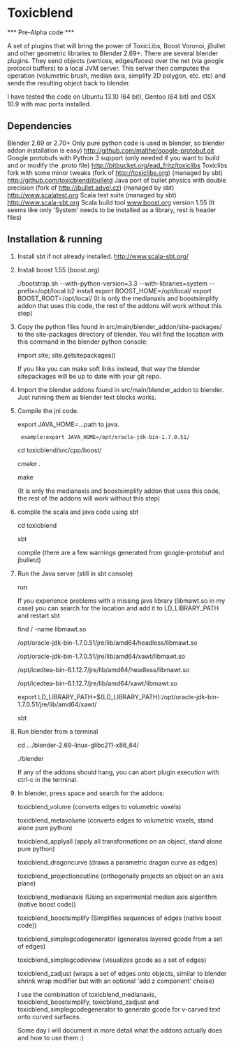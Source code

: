 Toxicblend
==========

*** Pre-Alpha code ***

A set of plugins that will bring the power of ToxicLibs, Boost Voronoi, jBullet and other geometric libraries to Blender 2.69+.
There are several blender plugins. They send objects (vertices, edges/faces) over the net (via google 
protocol buffers) to a local JVM server. This server then computes the operation (volumetric brush, median axis, 
simplify 2D polygon, etc. etc) and sends the resulting object back to blender.

I have tested the code on Ubuntu 13.10 (64 bit), Gentoo (64 bit) and OSX 10.9 with mac ports installed.

Dependencies
------------
Blender 2.69 or 2.70+                         Only pure python code is used in blender, so blender addon installation is easy)
http://github.com/malthe/google-protobuf.git  Google protobufs with Python 3 support (only needed if you want to build and or modify the .proto file) 
http://bitbucket.org/ead_fritz/toxiclibs      Toxiclibs fork with some minor tweaks (fork of http://toxiclibs.org) (managed by sbt)
http://github.com/toxicblend/jbulletd         Java port of bullet physics with double precision (fork of http://jbullet.advel.cz) (managed by sbt)
http://www.scalatest.org                      Scala test suite (managed by sbt)
http://www.scala-sbt.org					  Scala build tool
www.boost.org version 1.55                    (It seems like only 'System' needs to be installed as a library, rest is header files)
 
Installation & running
----------------------


   
1. Install sbt if not already installed. http://www.scala-sbt.org/
	
2. Install boost 1.55 (boost.org)
	
	./bootstrap.sh --with-python-version=3.3 --with-libraries=system --prefix=/opt/local
	b2 install
	export BOOST_HOME=/opt/local/
	export BOOST_ROOT=/opt/local/
    (It is only the medianaxis and boostsimplify addon that uses this code, the rest of the addons will work without this step)
		
3. Copy the python files found in src/main/blender_addon/site-packages/ to the site-packages directory of blender.
You will find the location with this command in the blender python console:
	
	import site; site.getsitepackages()
	
	If you like you can make soft links instead, that way the blender sitepackages will be up to date with your git repo.

4. Import the blender addons found in src/main/blender_addon to blender.
    Just running them as blender text blocks works.

5. Compile the jni code. 
	
	export JAVA_HOME=...path to java.
        
        example:export JAVA_HOME=/opt/oracle-jdk-bin-1.7.0.51/

	cd toxicblend/src/cpp/boost/
	
	cmake .
	
	make

    (It is only the medianaxis and boostsimplify addon that uses this code, the rest of the addons will work without this step)
	
6. compile the scala and java code using sbt

    cd toxicblend

    sbt
    
    compile  (there are a few warnings generated from google-protobuf and jbulletd)
    
7. Run the Java server (still in sbt console)
    
    run

    If you experience problems with a missing java library (libmawt.so in my case)
    you can search for the location and add it to LD_LIBRARY_PATH and restart sbt
    
    find / -name libmawt.so
    
    /opt/oracle-jdk-bin-1.7.0.51/jre/lib/amd64/headless/libmawt.so
    
    /opt/oracle-jdk-bin-1.7.0.51/jre/lib/amd64/xawt/libmawt.so
    
    /opt/icedtea-bin-6.1.12.7/jre/lib/amd64/headless/libmawt.so 
    
    /opt/icedtea-bin-6.1.12.7/jre/lib/amd64/xawt/libmawt.so
    
    export LD_LIBRARY_PATH=${LD_LIBRARY_PATH}:/opt/oracle-jdk-bin-1.7.0.51/jre/lib/amd64/xawt/
    
    sbt  
    
8.  Run blender from a terminal 
	
	cd  .../blender-2.69-linux-glibc211-x86_64/
	
	./blender
	
	If any of the addons should hang, you can abort plugin execution with ctrl-c in the terminal.
	
	
8. In blender, press space and search for the addons:
 	
 	
 	toxicblend_volume (converts edges to volumetric voxels) 
 	
 	toxicblend_metavolume (converts edges to volumetric voxels, stand alone pure python) 
    
    toxicblend_applyall (apply all transformations on an object, stand alone pure python) 
    
    toxicblend_dragoncurve (draws a parametric dragon curve as edges)
    
    toxicblend_projectionoutline (orthogonally projects an object on an axis plane)
    
    toxicblend_medianaxis  (Using an experimental median axis algorithm (native boost code))
    
    toxicblend_boostsimplify (Simplifies sequences of edges (native boost code))
    
    toxicblend_simplegcodegenerator (generates layered gcode from a set of edges)
    
    toxicblend_simplegcodeview (visualizes gcode as a set of edges)
    
    toxicblend_zadjust (wraps a set of edges onto objects, similar to blender shrink wrap modifier but with an optional 'add z component' choise)
    
    I use the combination of toxicblend_medianaxis, toxicblend_boostsimplify, toxicblend_zadjust and toxicblend_simplegcodegenerator to generate gcode for v-carved text onto curved surfaces.
    
    
    Some day i will document in more detail what the addons actually does and how to use them :)

